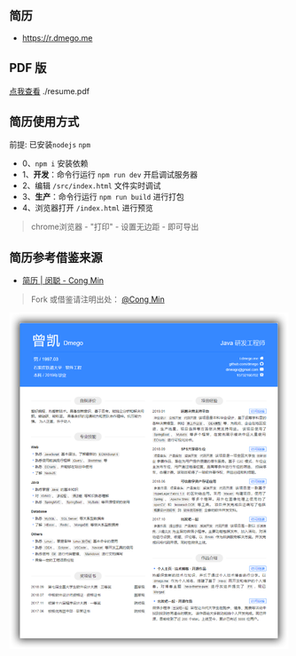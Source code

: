 
## 简历

* https://r.dmego.me



## PDF 版

[点我查看]()
./resume.pdf
## 简历使用方式

前提: 已安装`nodejs` `npm`

- 0、`npm i` 安装依赖
- 1、**开发**：命令行运行 `npm run dev` 开启调试服务器
- 2、编辑 `/src/index.html` 文件实时调试
- 3、**生产**：命令行运行 `npm run build` 进行打包
- 4、浏览器打开 `/index.html` 进行预览

> chrome浏览器 - "打印" - 设置无边距 - 即可导出

## 简历参考借鉴来源

- [简历 | 闵聪 - Cong Min](http://resume.congm.in/)
> Fork 或借鉴请注明出处： [@Cong Min](https://congm.in)

![JPG 版简历](./resume.jpg)
